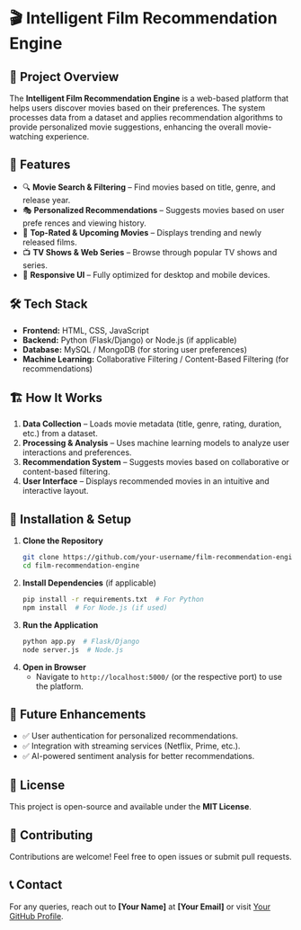 # 🎬 Intelligent Film Recommendation Engine

## 📌 Project Overview
The **Intelligent Film Recommendation Engine** is a web-based platform that helps users discover movies based on their preferences. The system processes data from a dataset and applies recommendation algorithms to provide personalized movie suggestions, enhancing the overall movie-watching experience.

## 🚀 Features
- 🔍 **Movie Search & Filtering** – Find movies based on title, genre, and release year.
- 🎭 **Personalized Recommendations** – Suggests movies based on user prefe rences and viewing history.   
- 🌟 **Top-Rated & Upcoming Movies** – Displays trending and newly released films.
- 📺 **TV Shows & Web Series** – Browse through popular TV shows and series.
- 📱 **Responsive UI** – Fully optimized for desktop and mobile devices.

## 🛠️ Tech Stack
- **Frontend:** HTML, CSS, JavaScript   
- **Backend:** Python (Flask/Django) or Node.js (if applicable)
- **Database:** MySQL / MongoDB (for storing user preferences)
- **Machine Learning:** Collaborative Filtering / Content-Based Filtering (for recommendations)

## 🏗️ How It Works
1. **Data Collection** – Loads movie metadata (title, genre, rating, duration, etc.) from a dataset.
2. **Processing & Analysis** – Uses machine learning models to analyze user interactions and preferences.
3. **Recommendation System** – Suggests movies based on collaborative or content-based filtering.
4. **User Interface** – Displays recommended movies in an intuitive and interactive layout.

## 🔧 Installation & Setup
1. **Clone the Repository**
   ```bash
   git clone https://github.com/your-username/film-recommendation-engine.git
   cd film-recommendation-engine
   ```
2. **Install Dependencies** (if applicable)
   ```bash
   pip install -r requirements.txt  # For Python
   npm install  # For Node.js (if used)
   ```
3. **Run the Application**
   ```bash
   python app.py  # Flask/Django
   node server.js  # Node.js
   ```
4. **Open in Browser**
   - Navigate to `http://localhost:5000/` (or the respective port) to use the platform.

## 📌 Future Enhancements
- ✅ User authentication for personalized recommendations.
- ✅ Integration with streaming services (Netflix, Prime, etc.).
- ✅ AI-powered sentiment analysis for better recommendations.

## 📜 License
This project is open-source and available under the **MIT License**.

## 🤝 Contributing
Contributions are welcome! Feel free to open issues or submit pull requests.

## 📞 Contact
For any queries, reach out to **[Your Name]** at **[Your Email]** or visit [Your GitHub Profile](https://github.com/your-username).
